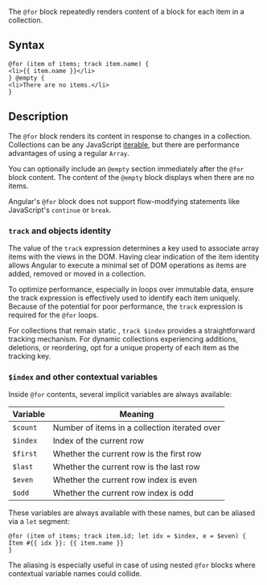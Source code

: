 The `@for` block repeatedly renders content of a block for each item in a collection.

## Syntax

```angular-html
@for (item of items; track item.name) {
<li>{{ item.name }}</li>
} @empty {
<li>There are no items.</li>
}
```

## Description

The `@for` block renders its content in response to changes in a collection. Collections can be any
JavaScript [iterable](https://developer.mozilla.org/en-US/docs/Web/JavaScript/Reference/Iteration_protocols),
but there are performance advantages of using a regular `Array`.

You can optionally include an `@empty` section immediately after the `@for` block content. The
content of the `@empty` block displays when there are no items.

Angular's `@for` block does not support flow-modifying statements like JavaScript's `continue` or `break`.

### `track` and objects identity

The value of the `track` expression determines a key used to associate array items with the views in
the DOM. Having clear indication of the item identity allows Angular to execute a minimal set of DOM
operations as items are added, removed or moved in a collection.

To optimize performance, especially in loops over immutable data, ensure the track expression is effectively used to
identify each item uniquely. Because of the potential for poor performance, the `track` expression
is required for the `@for` loops.

For collections that remain static , `track $index` provides a straightforward tracking mechanism. For dynamic
collections experiencing additions, deletions, or reordering, opt for a
unique property of each item as the tracking key.

### `$index` and other contextual variables

Inside `@for` contents, several implicit variables are always available:

| Variable | Meaning                                       |
|----------|-----------------------------------------------|
| `$count` | Number of items in a collection iterated over |
| `$index` | Index of the current row                      |
| `$first` | Whether the current row is the first row      |
| `$last`  | Whether the current row is the last row       |
| `$even`  | Whether the current row index is even         |
| `$odd`   | Whether the current row index is odd          |

These variables are always available with these names, but can be aliased via a `let` segment:

```angular-html
@for (item of items; track item.id; let idx = $index, e = $even) {
Item #{{ idx }}: {{ item.name }}
}
```

The aliasing is especially useful in case of using nested `@for` blocks where contextual variable
names could collide.
